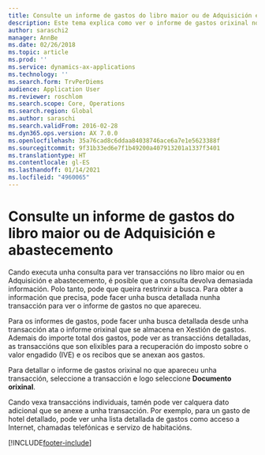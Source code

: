 ```yaml
---
title: Consulte un informe de gastos do libro maior ou de Adquisición e abastecemento
description: Este tema explica como ver o informe de gastos orixinal no que apareceu unha transacción.
author: saraschi2
manager: AnnBe
ms.date: 02/26/2018
ms.topic: article
ms.prod: ''
ms.service: dynamics-ax-applications
ms.technology: ''
ms.search.form: TrvPerDiems
audience: Application User
ms.reviewer: roschlom
ms.search.scope: Core, Operations
ms.search.region: Global
ms.author: saraschi
ms.search.validFrom: 2016-02-28
ms.dyn365.ops.version: AX 7.0.0
ms.openlocfilehash: 35a76cad8c6ddaa84038746ace6a7e1e5623388f
ms.sourcegitcommit: 9f31b33ed6e7f1b49200a407913201a1337f3401
ms.translationtype: HT
ms.contentlocale: gl-ES
ms.lasthandoff: 01/14/2021
ms.locfileid: "4960065"
---
```

# <a name="view-an-expense-report-from-general-ledger-or-procurement-and-sourcing"></a>Consulte un informe de gastos do libro maior ou de Adquisición e abastecemento

Cando executa unha consulta para ver transaccións no libro maior ou en Adquisición e abastecemento, é posible que a consulta devolva demasiada información. Polo tanto, pode que queira restrinxir a busca. Para obter a información que precisa, pode facer unha busca detallada nunha transacción para ver o informe de gastos no que apareceu.

Para os informes de gastos, pode facer unha busca detallada desde unha transacción ata o informe orixinal que se almacena en Xestión de gastos. Ademais do importe total dos gastos, pode ver as transaccións detalladas, as transaccións que son elixibles para a recuperación do imposto sobre o valor engadido (IVE) e os recibos que se anexan aos gastos.

Para detallar o informe de gastos orixinal no que apareceu unha transacción, seleccione a transacción e logo seleccione **Documento orixinal**.

Cando vexa transaccións individuais, tamén pode ver calquera dato adicional que se anexe a unha transacción. Por exemplo, para un gasto de hotel detallado, pode ver unha lista detallada de gastos como acceso a Internet, chamadas telefónicas e servizo de habitacións.


[!INCLUDE[footer-include](../includes/footer-banner.md)]